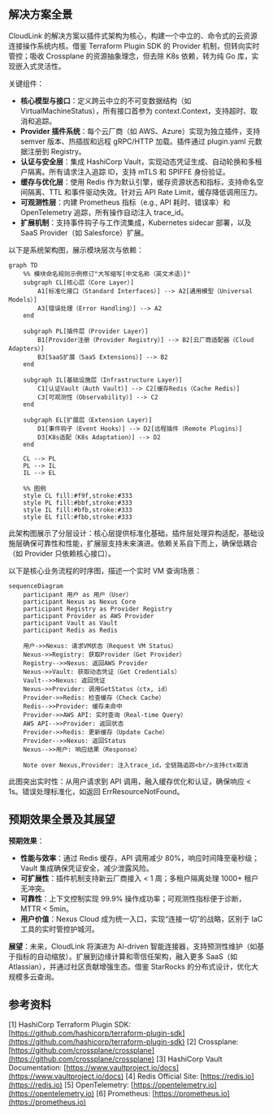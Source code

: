 ## 解决方案全景

CloudLink 的解决方案以插件式架构为核心，构建一个中立的、命令式的云资源连接操作系统内核。借鉴 Terraform Plugin SDK 的 Provider 机制，但转向实时管控；吸收 Crossplane 的资源抽象理念，但去除 K8s 依赖，转为纯 Go 库，实现嵌入式灵活性。

关键组件：
- **核心模型与接口**：定义跨云中立的不可变数据结构（如 VirtualMachineStatus），所有接口首参为 context.Context，支持超时、取消和追踪。
- **Provider 插件系统**：每个云厂商（如 AWS、Azure）实现为独立插件，支持 semver 版本、热插拔和远程 gRPC/HTTP 加载。插件通过 plugin.yaml 元数据注册到 Registry。
- **认证与安全层**：集成 HashiCorp Vault，实现动态凭证生成、自动轮换和多租户隔离。所有请求注入追踪 ID，支持 mTLS 和 SPIFFE 身份验证。
- **缓存与优化层**：使用 Redis 作为默认引擎，缓存资源状态和指标，支持命名空间隔离、TTL 和事件驱动失效。针对云 API Rate Limit，缓存降低调用压力。
- **可观测性层**：内建 Prometheus 指标（e.g., API 耗时、错误率）和 OpenTelemetry 追踪，所有操作自动注入 trace_id。
- **扩展机制**：支持事件钩子与工作流集成，Kubernetes sidecar 部署，以及 SaaS Provider（如 Salesforce）扩展。

以下是系统架构图，展示模块层次与依赖：

```mermaid
graph TD
    %% 模块命名规则示例修订"大写缩写[中文名称（英文术语）]"
    subgraph CL[核心层（Core Layer）]
        A1[标准化接口（Standard Interfaces）] --> A2[通用模型（Universal Models）]
        A3[错误处理（Error Handling）] --> A2
    end

    subgraph PL[插件层（Provider Layer）]
        B1[Provider注册（Provider Registry）] --> B2[云厂商适配器（Cloud Adapters）]
        B3[SaaS扩展（SaaS Extensions）] --> B2
    end

    subgraph IL[基础设施层（Infrastructure Layer）]
        C1[认证Vault（Auth Vault）] --> C2[缓存Redis（Cache Redis）]
        C3[可观测性（Observability）] --> C2
    end

    subgraph EL[扩展层（Extension Layer）]
        D1[事件钩子（Event Hooks）] --> D2[远程插件（Remote Plugins）]
        D3[K8s适配（K8s Adaptation）] --> D2
    end

    CL --> PL
    PL --> IL
    IL --> EL

    %% 图例
    style CL fill:#f9f,stroke:#333
    style PL fill:#bbf,stroke:#333
    style IL fill:#bfb,stroke:#333
    style EL fill:#fbb,stroke:#333
````

此架构图展示了分层设计：核心层提供标准化基础，插件层处理异构适配，基础设施层确保可靠性和性能，扩展层支持未来演进。依赖关系自下而上，确保低耦合（如 Provider 只依赖核心接口）。

以下是核心业务流程的时序图，描述一个实时 VM 查询场景：

```mermaid
sequenceDiagram
    participant 用户 as 用户（User）
    participant Nexus as Nexus Core
    participant Registry as Provider Registry
    participant Provider as AWS Provider
    participant Vault as Vault
    participant Redis as Redis

    用户->>Nexus: 请求VM状态（Request VM Status）
    Nexus->>Registry: 获取Provider（Get Provider）
    Registry-->>Nexus: 返回AWS Provider
    Nexus->>Vault: 获取动态凭证（Get Credentials）
    Vault-->>Nexus: 返回凭证
    Nexus->>Provider: 调用GetStatus（ctx, id）
    Provider->>Redis: 检查缓存（Check Cache）
    Redis-->>Provider: 缓存未命中
    Provider->>AWS API: 实时查询（Real-time Query）
    AWS API-->>Provider: 返回状态
    Provider->>Redis: 更新缓存（Update Cache）
    Provider-->>Nexus: 返回Status
    Nexus-->>用户: 响应结果（Response）
    
    Note over Nexus,Provider: 注入trace_id，全链路追踪<br/>支持ctx取消
```

此图突出实时性：从用户请求到 API 调用，融入缓存优化和认证，确保响应 < 1s。错误处理标准化，如返回 ErrResourceNotFound。

## 预期效果全景及其展望

**预期效果**：

* **性能与效率**：通过 Redis 缓存，API 调用减少 80%，响应时间降至毫秒级；Vault 集成确保凭证安全，减少泄露风险。
* **可扩展性**：插件机制支持新云厂商接入 < 1 周；多租户隔离处理 1000+ 租户无冲突。
* **可靠性**：上下文控制实现 99.9% 操作成功率；可观测性指标便于诊断，MTTR < 5min。
* **用户价值**：Nexus Cloud 成为统一入口，实现“连接一切”的战略，区别于 IaC 工具的实时管控护城河。

**展望**：未来，CloudLink 将演进为 AI-driven 智能连接器，支持预测性维护（如基于指标的自动缩放）。扩展到边缘计算和零信任架构，融入更多 SaaS（如 Atlassian），并通过社区贡献增强生态。借鉴 StarRocks 的分布式设计，优化大规模多云查询。

## 参考资料

\[1] HashiCorp Terraform Plugin SDK: [https://github.com/hashicorp/terraform-plugin-sdk](https://github.com/hashicorp/terraform-plugin-sdk)
\[2] Crossplane: [https://github.com/crossplane/crossplane](https://github.com/crossplane/crossplane)
\[3] HashiCorp Vault Documentation: [https://www.vaultproject.io/docs](https://www.vaultproject.io/docs)
\[4] Redis Official Site: [https://redis.io](https://redis.io)
\[5] OpenTelemetry: [https://opentelemetry.io](https://opentelemetry.io)
\[6] Prometheus: [https://prometheus.io](https://prometheus.io)